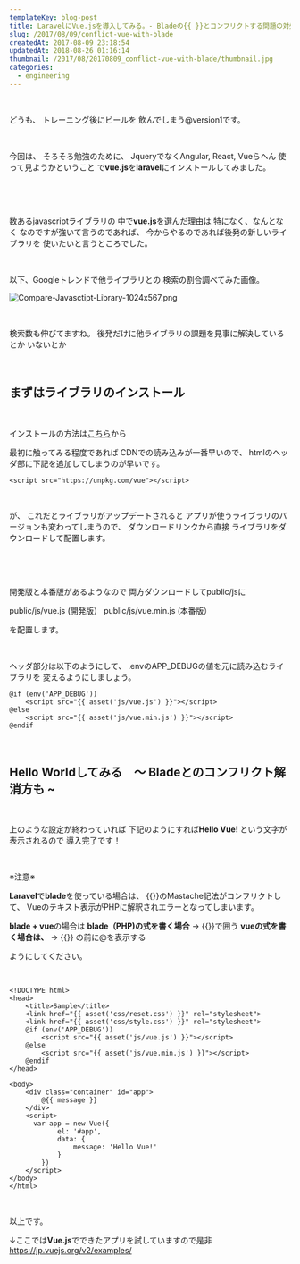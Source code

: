 ```yaml
---
templateKey: blog-post
title: LaravelにVue.jsを導入してみる。- Bladeの{{ }}とコンフリクトする問題の対処 -
slug: /2017/08/09/conflict-vue-with-blade
createdAt: 2017-08-09 23:18:54
updatedAt: 2018-08-26 01:16:14
thumbnail: /2017/08/20170809_conflict-vue-with-blade/thumbnail.jpg
categories: 
  - engineering
---
```


&nbsp;

どうも、
トレーニング後にビールを
飲んでしまう@version1です。

&nbsp;

今回は、
そろそろ勉強のために、
JqueryでなくAngular, React, Vueらへん
使って見ようかということ
で<strong>vue.js</strong>を<strong>laravel</strong>にインストールしてみました。

&nbsp;

<div class="after-intro"></div>

&nbsp;

数あるjavascriptライブラリの
中で<strong>vue.js</strong>を選んだ理由は
特になく、なんとなく
なのですが強いて言うのであれば、
今からやるのであれば後発の新しいライブラリを
使いたいと言うところでした。

&nbsp;

以下、Googleトレンドで他ライブラリとの
検索の割合調べてみた画像。

<img class="post-image" src="http://ver-1-0.net.s3-website-ap-northeast-1.amazonaws.com/uploads/2017/08/20170809_conflict-vue-with-blade/Compare-Javasctipt-Library-1024x567.png" alt="Compare-Javasctipt-Library-1024x567.png"/>

&nbsp;

検索数も伸びてますね。
後発だけに他ライブラリの課題を見事に解決しているとか
いないとか

&nbsp;
<h2 class="chapter">まずはライブラリのインストール</h2>
&nbsp;

インストールの方法は<a href="https://jp.vuejs.org/v2/guide/installation.html">こちら</a>から

最初に触ってみる程度であれば
CDNでの読み込みが一番早いので、
htmlのヘッダ部に下記を追加してしまうのが早いです。
```
<script src="https://unpkg.com/vue"></script>

```
&nbsp;

が、
これだとライブラリがアップデートされると
アプリが使うライブラリのバージョンも変わってしまうので、
ダウンロードリンクから直接
ライブラリをダウンロードして配置します。

&nbsp;

&nbsp;

開発版と本番版があるようなので
両方ダウンロードしてpublic/jsに

public/js/vue.js (開発版）
public/js/vue.min.js (本番版）

を配置します。

&nbsp;

ヘッダ部分は以下のようにして、
.envのAPP_DEBUGの値を元に読み込むライブラリを
変えるようにしましょう。
```markup
@if (env('APP_DEBUG'))
    <script src="{{ asset('js/vue.js') }}"></script>
@else
    <script src="{{ asset('js/vue.min.js') }}"></script>
@endif

```
&nbsp;
<h2 class="chapter">Hello Worldしてみる　〜 Bladeとのコンフリクト解消方も ~</h2>
&nbsp;

上のような設定が終わっていれば
下記のようにすれば<strong>Hello Vue! </strong>
という文字が表示されるので
導入完了です！

&nbsp;

※注意※

<strong>Laravel</strong>で<strong>blade</strong>を使っている場合は、
{{}}のMastache記法がコンフリクトして、
Vueのテキスト表示がPHPに解釈されエラーとなってしまいます。

<strong>blade + vue</strong>の場合は
<strong>blade（PHP)の式を書く場合</strong> -> {{}}で囲う
<strong>vueの式を書く場合は、</strong> -> {{}} の前に@を表示する

ようにしてください。

&nbsp;
```markup
<!DOCTYPE html>
<head>
    <title>Sample</title>
    <link href="{{ asset('css/reset.css') }}" rel="stylesheet">
    <link href="{{ asset('css/style.css') }}" rel="stylesheet">
    @if (env('APP_DEBUG'))
        <script src="{{ asset('js/vue.js') }}"></script>
    @else
        <script src="{{ asset('js/vue.min.js') }}"></script>
    @endif
</head>

<body>
    <div class="container" id="app">
        @{{ message }}
    </div>
    <script>
      var app = new Vue({
            el: '#app',
            data: {
                message: 'Hello Vue!'
            }
        })
    </script>
</body>
</html>

```
&nbsp;

以上です。

↓ここでは<strong>Vue.js</strong>でできたアプリを試していますので是非
<a href="https://jp.vuejs.org/v2/examples/">https://jp.vuejs.org/v2/examples/</a>

&nbsp;

<div class="after-article"></div>
